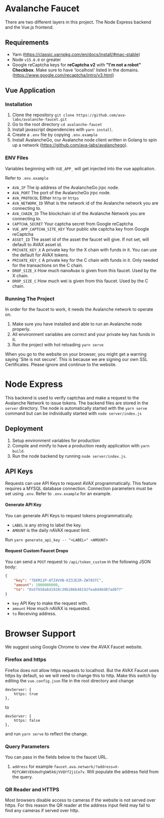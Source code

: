 # Avalanche Faucet

There are two different layers in this project. The Node Express backend and the Vue.js frontend.

## Requirements
- Yarn (https://classic.yarnpkg.com/en/docs/install/#mac-stable)
- Node `v15.6.0` or greater
- Google reCaptcha keys for **reCaptcha v2** with **"I'm not a robot" Checkbox**. Make sure to have 'localhost' listed in the domains. (https://www.google.com/recaptcha/intro/v3.html)

## Vue Application
### Installation
1) Clone the repository ``git clone https://github.com/ava-labs/avalanche-faucet.git``
2) Go to the root directory `cd avalanche-faucet`
3) Install javascript dependencies with ``yarn install``.
4) Create a ``.env`` file by copying ``.env.example`` 
5) Install AvalancheGo, our Avalanche node client written in Golang to spin up a network (https://github.com/ava-labs/avalanchego). 

### ENV Files
Variables beginning with ``VUE_APP_`` will get injected into the vue application.
 
Refer to ``.env.example``

- ``AVA_IP`` The ip address of the AvalancheGo jrpc node.
- ``AVA_PORT`` The port of the AvalancheGo jrpc node.
- ``AVA_PROTOCOL`` Either ``http`` or ``https``
- ``AVA_NETWORK_ID`` What is the network id of the Avalanche network you are connecting to.
- ``AVA_CHAIN_ID`` The blockchain id of the Avalanche  Network you are connecting to.
- ``CAPTCHA_SECRET`` Your captcha secret from Google reCaptcha
- ``VUE_APP_CAPTCHA_SITE_KEY`` Your public site captcha key from Google reCaptcha
- ``ASSET_ID`` The asset id of the asset the faucet will give. If not set, will default to AVAX asset id.
- ``PRIVATE_KEY_X`` A private key for the X chain with funds in it. You can use the default for AVAX tokens.
- ``PRIVATE_KEY_C`` A private key for the C chain with funds in it. Only needed for the transactions on the C chain.
- ``DROP_SIZE_X`` How much nanoAvax is given from this faucet. Used by the X chain.
- ``DROP_SIZE_C`` How much wei is given from this faucet. Used by the C chain.

### Running The Project

In order for the faucet to work, it needs the Avalanche network to operate on. 
1) Make sure you have installed and able to run an Avalanche node properly.
2) All environment variables are correct and your private key has funds in it.
2) Run the project with hot reloading ``yarn serve``

When you go to the website on your browser, you might get a warning saying 
'Site is not secure'. This is because we are signing our own SSL Certificates. Please ignore and continue to the website.

# Node Express

This backend is used to verify captchas and make a request to the Avalanche Network to issue tokens. The backend files are stored 
in the ``server`` directory.
The node is automatically started with the ``yarn serve`` command but can be individually started with ``node server/index.js``

## Deployment
 1) Setup environment variables for production
 2) Compile and minify to have a production ready application with ``yarn build``. 
 3) Run the node backend by running ``node server/index.js``.

## API Keys
Requests can use API Keys to request AVAX programmatically. This feature requires a MYSQL database connection. 
Connection parameters must be set using `.env`. Refer to `.env.example` for an example.

#### Generate API Key
You can generate API Keys to request tokens programmatically.
- `LABEL` is any string to label the key. 
- `AMOUNT` is the daily nAVAX request limit. 

Run `yarn generate_api_key -- "<LABEL>" <AMOUNT>`

#### Request Custom Faucet Drops
You can send a `POST` request to `/api/token_custom` in the following JSON body:
```json
{
    "key": "7EKM11P-ATZ4VVN-KZ3JE2R-ZW78STC",
    "amount": 1000000000,
    "to": "0x5f658a6d1928c39b286b48192fea8d46d87ad077"
}
```
- `key` API Key to make the request with.
- `amount` How much nAVAX is requested.
- `to` Receiving address.


# Browser Support

We suggest using Google Chrome to view the AVAX Faucet website.

### Firefox and https

Firefox does not allow https requests to localhost. But the AVAX Faucet uses https by default, so we will need to change this to http. Make this switch by editing the `vue.config.json` file in the root directory and change 

```
devServer: {
    https: true
},
```

to

```
devServer: {
    https: false
},
```

and run `yarn serve` to reflect the change.


### Query Parameters
You can pass in the fields below to the faucet URL.
1) `address` for example `faucet.ava.network/?address=X-M2fCANtVE6dedYgbW5k6jVVQYf2jiCo7v`. Will populate the address field from the query.

### QR Reader and HTTPS
Most browsers disable access to cameras if the website is not served over https. 
For this reason the QR reader at the address input field may fail to find any cameras if served over http.
